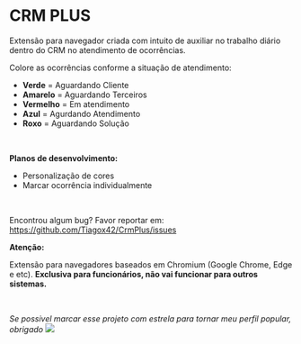 # CRM PLUS

Extensão para navegador criada com intuito de auxiliar no trabalho diário dentro do CRM no atendimento de ocorrências. 

Colore as ocorrências conforme a situação de atendimento:

- **Verde** = Aguardando Cliente
- **Amarelo** = Aguardando Terceiros
- **Vermelho** = Em atendimento
- **Azul** = Agurdando Atendimento
- **Roxo** = Aguardando Solução

<br>

**Planos de desenvolvimento:**

- Personalização de cores
- Marcar ocorrência individualmente
<br>

Encontrou algum bug? Favor reportar em: https://github.com/Tiagox42/CrmPlus/issues

**Atenção:**

Extensão para navegadores baseados em Chromium (Google Chrome, Edge e etc).
**Exclusiva para funcionários, não vai funcionar para outros sistemas.**

<br>

*Se possivel marcar esse projeto com estrela para tornar meu perfil popular, obrigado* ![](https://i.imgur.com/C9XaxWp.png)